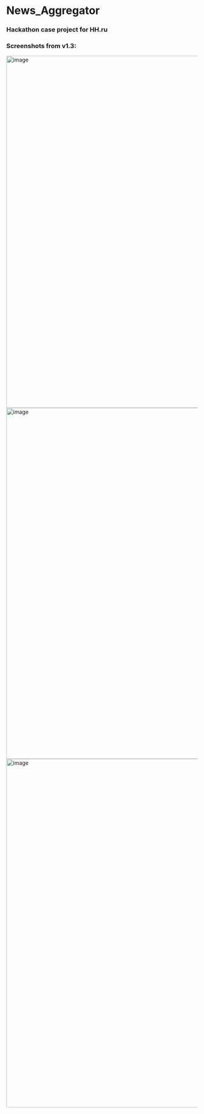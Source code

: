 # News_Aggregator
### Hackathon case project for HH.ru
### Screenshots from v1.3:
<img width="1899" height="926" alt="image" src="https://github.com/user-attachments/assets/83f7c35b-55e3-4a86-9e7d-7a51c0befcfb" />
<img width="1896" height="923" alt="image" src="https://github.com/user-attachments/assets/ca29a4e0-7f00-4e7d-89eb-1f2c7f93481d" />
<img width="1894" height="917" alt="image" src="https://github.com/user-attachments/assets/70420585-431e-4906-9afb-ebf1c9c17db4" />

